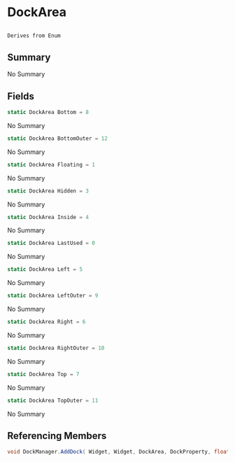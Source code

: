 # DockArea

## 
```c#
Derives from Enum
```

## Summary

No Summary
## Fields

```c#
static DockArea Bottom = 8
```
No Summary
```c#
static DockArea BottomOuter = 12
```
No Summary
```c#
static DockArea Floating = 1
```
No Summary
```c#
static DockArea Hidden = 3
```
No Summary
```c#
static DockArea Inside = 4
```
No Summary
```c#
static DockArea LastUsed = 0
```
No Summary
```c#
static DockArea Left = 5
```
No Summary
```c#
static DockArea LeftOuter = 9
```
No Summary
```c#
static DockArea Right = 6
```
No Summary
```c#
static DockArea RightOuter = 10
```
No Summary
```c#
static DockArea Top = 7
```
No Summary
```c#
static DockArea TopOuter = 11
```
No Summary
## Referencing Members

```c#
void DockManager.AddDock( Widget, Widget, DockArea, DockProperty, float ) 
```
